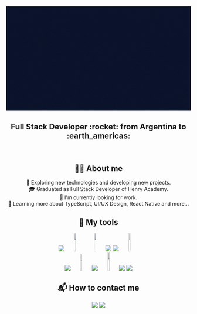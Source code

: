 ![LuisAcosta](LuisBanner.gif)

<h2 align="center">
Full Stack Developer :rocket: from Argentina to :earth_americas:
</h2>

&nbsp;&nbsp;

<h2 align='center'> 👨‍💻 About me </h2>
<p align='center'>
🤔 Exploring new technologies and developing new projects. <br/>
🎓 Graduated as Full Stack Developer of Henry Academy.<br/>
💼 I'm currently looking for work.<br/>
🌱 Learning more about TypeScript, UI/UX Design, React Native and more...<br/>
</p>

<h2 align='center'> 🔧 My tools </h2>
<p align='center'>
  <code><img width="10%" src="https://www.vectorlogo.zone/logos/w3_html5/w3_html5-ar21.svg"></code>
  <code><img width="10%" height="50px" src="https://github.com/WanCirone/wancirone/blob/main/logos/1200px-Devicon-css3-plain.svg.png"></code>
  <code><img width="10%" height="50px" src="https://github.com/WanCirone/wancirone/blob/main/logos/javascript-1.svg"></code>
  <code><img width="10%" src="https://www.vectorlogo.zone/logos/git-scm/git-scm-ar21.svg"></code>
  <code><img width="10%" src="https://www.vectorlogo.zone/logos/getbootstrap/getbootstrap-ar21.svg"></code>
  <code><img width="10%" height="50px" src="https://github.com/WanCirone/wancirone/blob/main/logos/material-ui-1.svg"></code>
  <br />
  <code><img width="10%" src="https://www.vectorlogo.zone/logos/reactjs/reactjs-ar21.svg"></code>
  <code><img width="10%" height="45" src="https://cdn.worldvectorlogo.com/logos/redux.svg"></code>
  <code><img width="10%" src="https://www.vectorlogo.zone/logos/nodejs/nodejs-ar21.svg"></code>
  <code><img  width="10%" height="50px" src="https://github.com/WanCirone/wancirone/blob/main/logos/expressjs.svg"></code>
  <code><img width="10%" src="https://www.vectorlogo.zone/logos/postgresql/postgresql-ar21.svg"></code>
  <code><img width="10%" src="https://www.vectorlogo.zone/logos/sequelizejs/sequelizejs-ar21.svg"></code>
  <br />
</p>

<h2 align='center'> 📬 How to contact me </h2>
<p align='center'>
<a href='https://www.linkedin.com/in/react-front/'><img src='https://camo.githubusercontent.com/a419040d85cc2ae6f6edccbfe3189b9b18c6dccfb1d50c7c3f26b2fb28983c97/68747470733a2f2f7265732e636c6f7564696e6172792e636f6d2f6465326f64337069772f696d6167652f75706c6f61642f635f7363616c652c775f36302f76313636383536303031352f706963732f4c496e6b6564496e5f6e6866796f752e706e67'/></a>
<a href="mailto:acosta1395@hotmail.com" ><img width="6%" src="https://github.com/WanCirone/wancirone/blob/main/logos/gmail-icon%20green.png">
</p>
